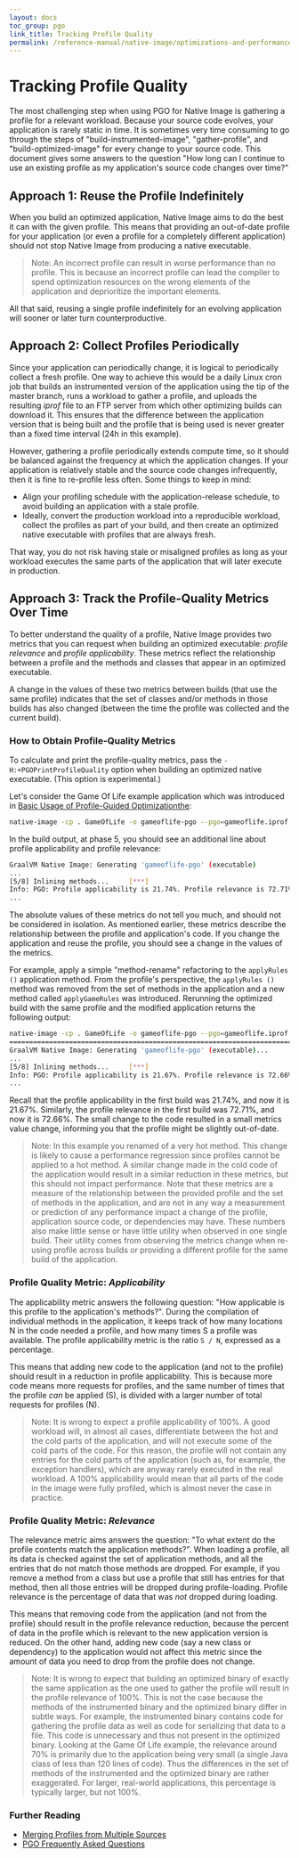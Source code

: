 ```yaml
---
layout: docs
toc_group: pgo
link_title: Tracking Profile Quality
permalink: /reference-manual/native-image/optimizations-and-performance/PGO/profile-quality/
---
```


# Tracking Profile Quality

The most challenging step when using PGO for Native Image is gathering a profile for a relevant workload.
Because your source code evolves, your application is rarely static in time.
It is sometimes very time consuming to go through the steps of "build-instrumented-image", "gather-profile", and "build-optimized-image" for every change to your source code.
This document gives some answers to the question "How long can I continue to use an existing profile as my application's source code changes over time?"

## Approach 1: Reuse the Profile Indefinitely

When you build an optimized application, Native Image aims to do the best it can with the given profile.
This means that providing an out-of-date profile for your application (or even a profile for a completely different application) should not stop Native Image from producing a native executable.

> Note: An incorrect profile can result in worse performance than no profile. This is because an incorrect profile can lead the compiler to spend optimization resources on the wrong elements of the application and deprioritize the important elements.

All that said, reusing a single profile indefinitely for an evolving application will sooner or later turn counterproductive.

## Approach 2: Collect Profiles Periodically

Since your application can periodically change, it is logical to periodically collect a fresh profile.
One way to achieve this would be a daily Linux cron job that builds an instrumented version of the application using the tip of the master branch, runs a workload to gather a profile, and uploads the resulting _iprof_ file to an FTP server from which other optimizing builds can download it.
This ensures that the difference between the application version that is being built and the profile that is being used is never greater than a fixed time interval (24h in this example).

However, gathering a profile periodically extends compute time, so it should be balanced against the frequency at which the application changes.
If your application is relatively stable and the source code changes infrequently, then it is fine to re-profile less often.
Some things to keep in mind:
- Align your profiling schedule with the application-release schedule, to avoid building an application with a stale profile.
- Ideally, convert the production workload into a reproducible workload, collect the profiles as part of your build, and then create an optimized native executable with profiles that are always fresh.

That way, you do not risk having stale or misaligned profiles as long as your workload executes the same parts of the application that will later execute in production.

## Approach 3: Track the Profile-Quality Metrics Over Time

To better understand the quality of a profile, Native Image provides two metrics that you can request when building an optimized executable: *profile relevance* and *profile applicability*.
These metrics reflect the relationship between a profile and the methods and classes that appear in an optimized executable.

A change in the values of these two metrics between builds (that use the same profile) indicates that the set of classes and/or methods in those builds has also changed (between the time the profile was collected and the current build).

### How to Obtain Profile-Quality Metrics

To calculate and print the profile-quality metrics, pass the `-H:+PGOPrintProfileQuality` option when building an optimized native executable. (This option is experimental.)

Let's consider the Game Of Life example application which was introduced in [Basic Usage of Profile-Guided Optimizationthe](PGO-Basic-Usage.md):
```bash
native-image -cp . GameOfLife -o gameoflife-pgo --pgo=gameoflife.iprof -H:+PGOPrintProfileQuality
```

In the build output, at phase 5, you should see an additional line about profile applicability and profile relevance:
```bash
GraalVM Native Image: Generating 'gameoflife-pgo' (executable)
...
[5/8] Inlining methods...     [***]                                                                      (0.4s @ 0.28GB)
Info: PGO: Profile applicability is 21.74%. Profile relevance is 72.71%.
...
```

The absolute values of these metrics do not tell you much, and should not be considered in isolation.
As mentioned earlier, these metrics describe the relationship between the profile and application's code.
If you change the application and reuse the profile, you should see a change in the values of the metrics.

For example, apply a simple "method-rename" refactoring to the `applyRules ()` application method.
From the profile's perspective, the `applyRules ()` method was removed from the set of methods in the application and a new method called `applyGameRules` was introduced.
Rerunning the optimized build with the same profile and the modified application returns the following output:

```bash
native-image -cp . GameOfLife -o gameoflife-pgo --pgo=gameoflife.iprof -H:+PGOPrintProfileQuality
========================================================================================================================
GraalVM Native Image: Generating 'gameoflife-pgo' (executable)...
...
[5/8] Inlining methods...     [***]                                                                      (0.4s @ 0.28GB)
Info: PGO: Profile applicability is 21.67%. Profile relevance is 72.66%.                                                                  (6.8s @ 0.29GB)
...
```

Recall that the profile applicability in the first build was 21.74%, and now it is 21.67%.
Similarly, the profile relevance in the first build was 72.71%, and now it is 72.66%.
The small change to the code resulted in a small metrics value change, informing you that the profile might be slightly out-of-date.

> Note: In this example you renamed of a very hot method. This change is likely to cause a performance regression since profiles cannot be applied to a hot method. A similar change made in the cold code of the application would result in a similar reduction in these metrics,
but this should not impact performance.
Note that these metrics are a measure of the relationship between the provided profile and the set of methods in the application, and are not in any way a measurement or prediction of any performance impact a change of the profile, application source code, or dependencies may have.
These numbers also make little sense or have little utility when observed in one single build.
Their utility comes from observing the metrics change when re-using profile across builds or providing a different profile for the same build of the application.

### Profile Quality Metric: _Applicability_

The applicability metric answers the following question: "How applicable is this profile to the application's methods?".
During the compilation of individual methods in the application, it keeps track of how many locations N in the code needed a profile,
and how many times S a profile was available.
The profile applicability metric is the ratio `S / N`, expressed as a percentage.

This means that adding new code to the application (and not to the profile) should result in a reduction in profile applicability.
This is because more code means more requests for profiles, and the same number of times that the profile *can* be applied (S),
is divided with a larger number of total requests for profiles (N).

> Note: It is wrong to expect a profile applicability of 100%.
A good workload will, in almost all cases, differentiate between the hot and the cold parts of the application,
and will not execute some of the cold parts of the code.
For this reason, the profile will not contain any entries for the cold parts of the application (such as, for example, the exception handlers),
which are anyway rarely executed in the real workload.
A 100% applicability would mean that all parts of the code in the image were fully profiled, which is almost never the case in practice.

### Profile Quality Metric: _Relevance_

The relevance metric aims answers the question: "To what extent do the profile contents match the application methods?".
When loading a profile, all its data is checked against the set of application methods, and all the entries that do not match those methods are dropped.
For example, if you remove a method from a class but use a profile that still has entries for that method, then all those entries will be dropped during profile-loading.
Profile relevance is the percentage of data that was *not* dropped during loading.

This means that removing code from the application (and not from the profile) should result in the profile relevance reduction, because the percent of data in the profile which is relevant to the new application version is reduced.
On the other hand, adding new code (say a new class or dependency) to the application would not affect this metric since the amount of data you need to drop from the profile does not change.

> Note: It is wrong to expect that building an optimized binary of exactly the same application as the one used to gather the profile will result in the profile relevance of 100%.
This is not the case because the methods of the instrumented binary and the optimized binary differ in subtle ways.
For example, the instrumented binary contains code for gathering the profile data as well as code for serializing that data to a file.
This code is unnecessary and thus not present in the optimized binary.
Looking at the Game Of Life example, the relevance around 70% is primarily due to the application being very small (a single Java class of less than 120 lines of code). 
Thus the differences in the set of methods of the instrumented and the optimized binary are rather exaggerated.
For larger, real-world applications, this percentage is typically larger, but not 100%.

### Further Reading

* [Merging Profiles from Multiple Sources](PGO-Merging-Profiles.md)
* [PGO Frequently Asked Questions](PGO-FAQ.md)